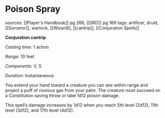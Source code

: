 # Poison Spray
sources: [[Player's Handbook]] pg 266, [[SRD]] pg 169
tags: artificer, druid, [[Sorceror]], warlock, [[Wizard]], [[cantrip]], [[Conjuration Spells]]

**Conjuration cantrip**

*Casting time*: 1 action

*Range*: 10 feet

*Components*: V, S

*Duration*: Instantaneous

You extend your hand toward a creature you can see within range and project a puff of noxious gas from your palm. The creature must succeed on a Constitution saving throw or take 1d12 poison damage.

This spell’s damage increases by 1d12 when you reach 5th level (2d12), 11th level (3d12), and 17th level (4d12).
